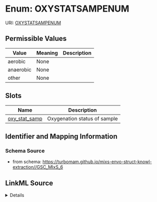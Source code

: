 # Enum: OXYSTATSAMPENUM



URI: [OXYSTATSAMPENUM](OXYSTATSAMPENUM)

## Permissible Values

| Value | Meaning | Description |
| --- | --- | --- |
| aerobic | None |  |
| anaerobic | None |  |
| other | None |  |




## Slots

| Name | Description |
| ---  | --- |
| [oxy_stat_samp](oxy_stat_samp.md) | Oxygenation status of sample |






## Identifier and Mapping Information







### Schema Source


* from schema: https://turbomam.github.io/mixs-envo-struct-knowl-extraction//GSC_MIxS_6




## LinkML Source

<details>
```yaml
name: OXY_STAT_SAMP_ENUM
from_schema: https://turbomam.github.io/mixs-envo-struct-knowl-extraction//GSC_MIxS_6
rank: 1000
permissible_values:
  aerobic:
    text: aerobic
  anaerobic:
    text: anaerobic
  other:
    text: other

```
</details>
